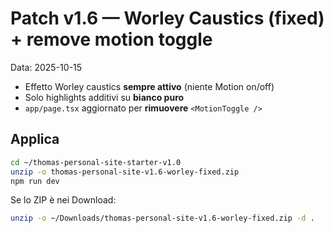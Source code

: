 # Patch v1.6 — Worley Caustics (fixed) + remove motion toggle
Data: 2025-10-15

- Effetto Worley caustics **sempre attivo** (niente Motion on/off)
- Solo highlights additivi su **bianco puro**
- `app/page.tsx` aggiornato per **rimuovere** `<MotionToggle />`

## Applica
```bash
cd ~/thomas-personal-site-starter-v1.0
unzip -o thomas-personal-site-v1.6-worley-fixed.zip
npm run dev
```
Se lo ZIP è nei Download:
```bash
unzip -o ~/Downloads/thomas-personal-site-v1.6-worley-fixed.zip -d .
```

